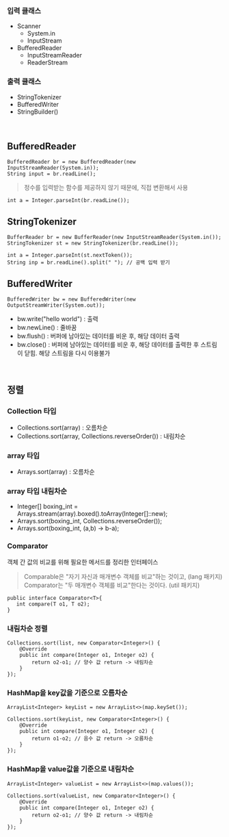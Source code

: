### 입력 클래스
- Scanner
  - System.in
  - InputStream
- BufferedReader
  - InputStreamReader
  - ReaderStream

### 출력 클래스
- StringTokenizer
- BufferedWriter
- StringBuilder()

<br>

## BufferedReader

```
BufferedReader br = new BufferedReader(new InputStreamReader(System.in));
String input = br.readLine();
```

> 정수를 입력받는 함수를 제공하지 않기 때문에, 직접 변환해서 사용
```
int a = Integer.parseInt(br.readLine());
```

## StringTokenizer

```
BufferReader br = new BufferReader(new InputStreamReader(System.in());
StringTokenizer st = new StringTokenizer(br.readLine());

int a = Integer.parseInt(st.nextToken());
String inp = br.readLine().split(" "); // 공백 입력 받기
```

## BufferedWriter
```
BufferedWriter bw = new BufferedWriter(new OutputStreamWriter(System.out));
```
- bw.write("hello world") : 출력
- bw.newLine() : 줄바꿈
- bw.flush() : 버퍼에 남아있는 데이터를 비운 후, 해당 데이터 출력
- bw.close() : 버퍼에 남아있는 데이터를 비운 후, 해당 데이터를 출력한 후 스트림이 닫힘. 해당 스트림을 다시 이용불가

<br>

## 정렬

### Collection 타입
- Collections.sort(array) : 오름차순
- Collections.sort(array, Collections.reverseOrder()) : 내림차순

### array 타입
- Arrays.sort(array) : 오름차순

### array 타입 내림차순
- Integer[] boxing_int = Arrays.stream(array).boxed().toArray(Integer[]::new);
- Arrays.sort(boxing_int, Collections.reverseOrder());
- Arrays.sort(boxing_int, (a,b) -> b-a);

### Comparator
객체 간 값의 비교를 위해 필요한 메서드를 정리한 인터페이스
> Comparable은 "자기 자신과 매개변수 객체를 비교"하는 것이고, (lang 패키지)
> Comparator는 "두 매개변수 객체를 비교"한다는 것이다. (util 패키지)
```
public interface Comparator<T>{
   int compare(T o1, T o2);
}
```
### 내림차순 정렬
```
Collections.sort(list, new Comparator<Integer>() {
    @Override
    public int compare(Integer o1, Integer o2) {
        return o2-o1; // 양수 값 return -> 내림차순
    }
});
```

### HashMap을 key값을 기준으로 오름차순
```
ArrayList<Integer> keyList = new ArrayList<>(map.keySet());

Collections.sort(keyList, new Comparator<Integer>() {
    @Override
    public int compare(Integer o1, Integer o2) {
        return o1-o2; // 음수 값 return -> 오름차순
    }
});
```

### HashMap을 value값을 기준으로 내림차순
```
ArrayList<Integer> valueList = new ArrayList<>(map.values());

Collections.sort(valueList, new Comparator<Integer>() {
    @Override
    public int compare(Integer o1, Integer o2) {
        return o2-o1; // 양수 값 return -> 내림차순
    }
});
```
